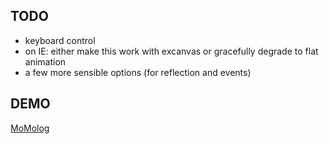 ## TODO
- keyboard control
- on IE: either make this work with excanvas or gracefully degrade to flat animation
- a few more sensible options (for reflection and events)

## DEMO
[MoMolog](http://flow.momolog.info)
